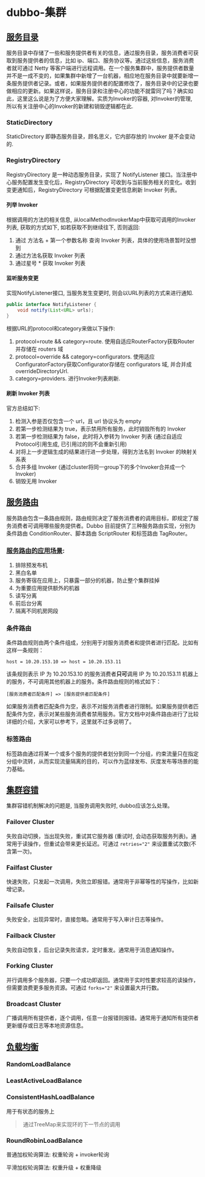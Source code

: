 # dubbo-集群

## [服务目录](https://dubbo.apache.org/zh-cn/docs/source_code_guide/directory.html)

服务目录中存储了一些和服务提供者有关的信息，通过服务目录，服务消费者可获取到服务提供者的信息，比如 ip、端口、服务协议等。通过这些信息，服务消费者就可通过 Netty 等客户端进行远程调用。在一个服务集群中，服务提供者数量并不是一成不变的，如果集群中新增了一台机器，相应地在服务目录中就要新增一条服务提供者记录。或者，如果服务提供者的配置修改了，服务目录中的记录也要做相应的更新。如果这样说，服务目录和注册中心的功能不就雷同了吗？确实如此，这里这么说是为了方便大家理解。实质为Invoker的容器, 对Invoker的管理, 所以有关注册中心的Invoker的新建和销毁逻辑都在此.

### StaticDirectory

StaticDirectory 即静态服务目录，顾名思义，它内部存放的 Invoker 是不会变动的.

### RegistryDirectory

RegistryDirectory 是一种动态服务目录，实现了 NotifyListener 接口。当注册中心服务配置发生变化后，RegistryDirectory 可收到与当前服务相关的变化。收到变更通知后，RegistryDirectory 可根据配置变更信息刷新 Invoker 列表。

#### 列举 Invoker

根据调用的方法的相关信息, 从localMethodInvokerMap中获取可调用的Invoker列表, 获取的方式如下, 如若获取不到继续往下, 否则返回:

1. 通过 方法名 + 第一个参数名称 查询 Invoker 列表，具体的使用场景暂时没想到
2. 通过方法名获取 Invoker 列表
3. 通过星号 \* 获取 Invoker 列表

#### 监听服务变更

实现NotifyListener接口, 当服务发生变更时, 则会以URL列表的方式来进行通知.

```java
public interface NotifyListener {
    void notify(List<URL> urls);
}
```

根据URL的protocol和category来做以下操作:

1. protocol=route &&  category=route. 使用自适应RouterFactory获取Router并存储在 routers 域
2. protocol=override &&  category=configurators. 使用适应ConfiguratorFactory获取Configurator存储在 configurators 域, 并合并成 overrideDirectoryUrl.
3.  category=providers. 进行Invoker列表刷新.


#### 刷新 Invoker 列表

官方总结如下:

1. 检测入参是否仅包含一个 url，且 url 协议头为 empty
2. 若第一步检测结果为 true，表示禁用所有服务，此时销毁所有的 Invoker
3. 若第一步检测结果为 false，此时将入参转为 Invoker 列表 (通过自适应Protocol引用生成, 已引用过的则不会重新引用)
4. 对将上一步逻辑生成的结果进行进一步处理，得到方法名到 Invoker 的映射关系表
5. 合并多组 Invoker (通过cluster将同一group下的多个Invoker合并成一个Invoker)
6. 销毁无用 Invoker

## [服务路由](https://dubbo.apache.org/zh-cn/docs/source_code_guide/router.html)

服务路由包含一条路由规则，路由规则决定了服务消费者的调用目标，即规定了服务消费者可调用哪些服务提供者。Dubbo 目前提供了三种服务路由实现，分别为条件路由 ConditionRouter、脚本路由 ScriptRouter 和标签路由 TagRouter。

### [服务路由的应用场景](https://dubbo.apache.org/zh-cn/docs/user/demos/routing-rule.html): 

1. 排除预发布机
2. 黑白名单
3. 服务寄宿在应用上，只暴露一部分的机器，防止整个集群挂掉
4. 为重要应用提供额外的机器
5. 读写分离
6. 前后台分离
7. 隔离不同机房网段

### 条件路由

条件路由规则由两个条件组成，分别用于对服务消费者和提供者进行匹配。比如有这样一条规则：

```
host = 10.20.153.10 => host = 10.20.153.11
```

该条规则表示 IP 为 10.20.153.10 的服务消费者**只可**调用 IP 为 10.20.153.11 机器上的服务，不可调用其他机器上的服务。条件路由规则的格式如下：

```
[服务消费者匹配条件] => [服务提供者匹配条件]
```

如果服务消费者匹配条件为空，表示不对服务消费者进行限制。如果服务提供者匹配条件为空，表示对某些服务消费者禁用服务。官方文档中对条件路由进行了比较详细的介绍，大家可以参考下，这里就不过多说明了。

### 标签路由

标签路由通过将某一个或多个服务的提供者划分到同一个分组，约束流量只在指定分组中流转，从而实现流量隔离的目的，可以作为蓝绿发布、灰度发布等场景的能力基础。

## [集群容错](https://dubbo.apache.org/zh-cn/docs/source_code_guide/cluster.html)

集群容错机制解决的问题是, 当服务调用失败时, dubbo应该怎么处理。

### Failover Cluster

失败自动切换，当出现失败，重试其它服务器 (重试时, 会动态获取服务列表)。通常用于读操作，但重试会带来更长延迟。可通过 `retries="2"` 来设置重试次数(不含第一次)。

### Failfast Cluster

快速失败，只发起一次调用，失败立即报错。通常用于非幂等性的写操作，比如新增记录。

### Failsafe Cluster

失败安全，出现异常时，直接忽略。通常用于写入审计日志等操作。

### Failback Cluster

失败自动恢复，后台记录失败请求，定时重发。通常用于消息通知操作。

### Forking Cluster

并行调用多个服务器，只要一个成功即返回。通常用于实时性要求较高的读操作，但需要浪费更多服务资源。可通过 `forks="2"` 来设置最大并行数。

### Broadcast Cluster

广播调用所有提供者，逐个调用，任意一台报错则报错。通常用于通知所有提供者更新缓存或日志等本地资源信息。

## [负载均衡](https://dubbo.apache.org/zh-cn/docs/source_code_guide/loadbalance.html)

### RandomLoadBalance

### LeastActiveLoadBalance

### ConsistentHashLoadBalance

用于有状态的服务上

> ​	通过TreeMap来实现环的下一节点的调用

### RoundRobinLoadBalance

普通加权轮询算法:  权重轮询 + invoker轮询

平滑加权轮询算法: 权重升级 + 权重降级

 